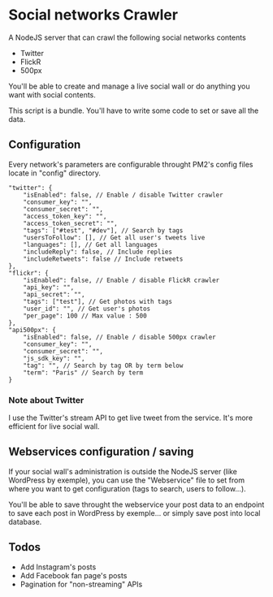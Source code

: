 # Social networks Crawler

A NodeJS server that can crawl the following social networks contents

  - Twitter
  - FlickR
  - 500px
 
You'll be able to create and manage a live social wall or do anything you want with social contents.

This script is a bundle. You'll have to write some code to set or save all the data.

## Configuration
Every network's parameters are configurable throught PM2's config files locate in "config" directory.

```
"twitter": {
	"isEnabled": false, // Enable / disable Twitter crawler
	"consumer_key": "",
	"consumer_secret": "",
	"access_token_key": "",
	"access_token_secret": "",
	"tags": ["#test", "#dev"], // Search by tags
	"usersToFollow": [], // Get all user's tweets live
	"languages": [], // Get all languages
	"includeReply": false, // Include replies
	"includeRetweets": false // Include retweets
},
"flickr": {
	"isEnabled": false, // Enable / disable FlickR crawler
	"api_key": "",
	"api_secret": "",
	"tags": ["test"], // Get photos with tags
	"user_id": "", // Get user's photos
	"per_page": 100 // Max value : 500 
},
"api500px": {
	"isEnabled": false, // Enable / disable 500px crawler
	"consumer_key": "",
	"consumer_secret": "",
	"js_sdk_key": "",
	"tag": "", // Search by tag OR by term below
	"term": "Paris" // Search by term
}
```

### Note about Twitter
I use the Twitter's stream API to get live tweet from the service. It's more efficient for live social wall.

## Webservices configuration / saving
If your social wall's administration is outside the NodeJS server (like WordPress by exemple), you can use the "Webservice" file to set from where you want to get configuration (tags to search, users to follow...).

You'll be able to save throught the webservice your post data to an endpoint to save each post in WordPress by exemple... or simply save post into local database.

## Todos
- Add Instagram's posts
- Add Facebook fan page's posts
- Pagination for "non-streaming" APIs

